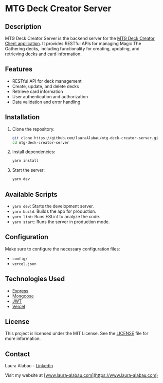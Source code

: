 # MTG Deck Creator Server

## Description

MTG Deck Creator Server is the backend server for the [MTG Deck Creator Client application](https://github.com/lauraAlabau/mtg-deck-creator-client). 
It provides RESTful APIs for managing Magic The Gathering decks, including functionality for creating, updating, and retrieving decks and card information.

## Features

- RESTful API for deck management
- Create, update, and delete decks
- Retrieve card information
- User authentication and authorization
- Data validation and error handling

## Installation

1. Clone the repository:
    ```bash
    git clone https://github.com/lauraAlabau/mtg-deck-creator-server.git
    cd mtg-deck-creator-server
    ```

2. Install dependencies:
    ```bash
    yarn install
    ```

3. Start the server:
    ```bash
    yarn dev
    ```

## Available Scripts

- `yarn dev`: Starts the development server.
- `yarn build`: Builds the app for production.
- `yarn lint`: Runs ESLint to analyze the code.
- `yarn start`: Runs the server in production mode.

## Configuration

Make sure to configure the necessary configuration files:
- `config/`
- `vercel.json`

## Technologies Used

- [Express](https://expressjs.com/)
- [Mongoose](https://mongoosejs.com/)
- [JWT](https://jwt.io/)
- [Vercel](https://vercel.com/)

## License

This project is licensed under the MIT License. See the [LICENSE](LICENSE) file for more information.

## Contact

Laura Alabau - [LinkedIn](https://www.linkedin.com/in/lauraalabau/)

Visit my website at [www.laura-alabau.com](https://www.laura-alabau.com)
